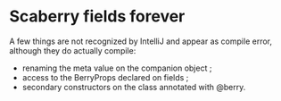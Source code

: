 # Scaberry fields forever

A few things are not recognized by IntelliJ and appear as compile error,
although they do actually compile:
- renaming the meta value on the companion object ;
- access to the BerryProps declared on fields ;
- secondary constructors on the class annotated with @berry.

